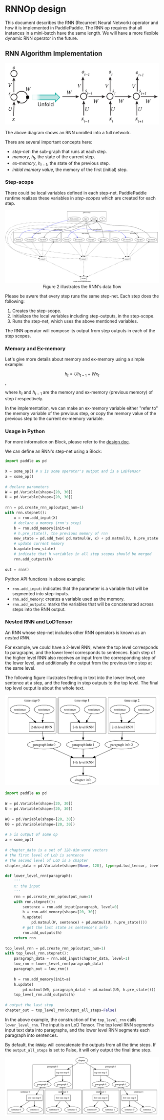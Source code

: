 # RNNOp design

This document describes the RNN (Recurrent Neural Network) operator and how it is implemented in PaddlePaddle. The RNN op requires that all instances in a mini-batch have the same length. We will have a more flexible dynamic RNN operator in the future.

## RNN Algorithm Implementation

<p align="center">
<img src="./rnn.jpg"/>
</p>

The above diagram shows an RNN unrolled into a full network.

There are several important concepts here:

- *step-net*: the sub-graph that runs at each step.
- *memory*, $h_t$, the state of the current step.
- *ex-memory*, $h_{t-1}$, the state of the previous step.
- *initial memory value*, the memory of the first (initial) step.

### Step-scope

There could be local variables defined in each step-net.  PaddlePaddle runtime realizes these variables in *step-scopes* which are created for each step.

<p align="center">
<img src="./rnn.png"/><br/>
Figure 2 illustrates the RNN's data flow
</p>

Please be aware that every step runs the same step-net.  Each step does the following:

1. Creates the step-scope.
2. Initializes the local variables including step-outputs, in the step-scope.
3. Runs the step-net, which uses the above mentioned variables.

The RNN operator will compose its output from step outputs in each of the step scopes.

### Memory and Ex-memory

Let's give more details about memory and ex-memory using a simple example:

$$
h_t = U h_{t-1} + W x_t
$$,

where $h_t$ and $h_{t-1}$ are the memory and ex-memory (previous memory) of step $t$ respectively.

In the implementation, we can make an ex-memory variable either "refer to" the memory variable of the previous step,
or copy the memory value of the previous step to the current ex-memory variable.

### Usage in Python

For more information on Block, please refer to the [design doc](https://github.com/PaddlePaddle/Paddle/blob/develop/doc/fluid/design/concepts/block.md).

We can define an RNN's step-net using a Block:

```python
import paddle as pd

X = some_op() # x is some operator's output and is a LoDTensor
a = some_op()

# declare parameters
W = pd.Variable(shape=[20, 30])
U = pd.Variable(shape=[20, 30])

rnn = pd.create_rnn_op(output_num=1)
with rnn.stepnet():
    x = rnn.add_input(X)
    # declare a memory (rnn's step)
    h = rnn.add_memory(init=a)
    # h.pre_state(), the previous memory of rnn
    new_state = pd.add_two( pd.matmul(W, x) + pd.matmul(U, h.pre_state()))
    # update current memory
    h.update(new_state)
    # indicate that h variables in all step scopes should be merged
    rnn.add_outputs(h)

out = rnn()
```

Python API functions in above example:

- `rnn.add_input`: indicates that the parameter is a variable that will be segmented into step-inputs.
- `rnn.add_memory`: creates a variable used as the memory.
- `rnn.add_outputs`: marks the variables that will be concatenated across steps into the RNN output.

### Nested RNN and LoDTensor

An RNN whose step-net includes other RNN operators is known as an *nested RNN*.

For example, we could have a 2-level RNN, where the top level corresponds to paragraphs, and the lower level corresponds to sentences. Each step of the higher level RNN also receives an input from the corresponding step of the lower level, and additionally the output from the previous time step at the same level.

The following figure illustrates feeding in text into the lower level, one sentence at a step, and the feeding in step outputs to the top level. The final top level output is about the whole text.

<p align="center">
<img src="./2_level_rnn.png"/>
</p>

```python
import paddle as pd

W = pd.Variable(shape=[20, 30])
U = pd.Variable(shape=[20, 30])

W0 = pd.Variable(shape=[20, 30])
U0 = pd.Variable(shape=[20, 30])

# a is output of some op
a = some_op()

# chapter_data is a set of 128-dim word vectors
# the first level of LoD is sentence
# the second level of LoD is a chapter
chapter_data = pd.Variable(shape=[None, 128], type=pd.lod_tensor, level=2)

def lower_level_rnn(paragraph):
    '''
    x: the input
    '''
    rnn = pd.create_rnn_op(output_num=1)
    with rnn.stepnet():
        sentence = rnn.add_input(paragraph, level=0)
        h = rnn.add_memory(shape=[20, 30])
        h.update(
            pd.matmul(W, sentence) + pd.matmul(U, h.pre_state()))
        # get the last state as sentence's info
        rnn.add_outputs(h)
    return rnn

top_level_rnn = pd.create_rnn_op(output_num=1)
with top_level_rnn.stepnet():
    paragraph_data = rnn.add_input(chapter_data, level=1)
    low_rnn = lower_level_rnn(paragraph_data)
    paragraph_out = low_rnn()

    h = rnn.add_memory(init=a)
    h.update(
        pd.matmul(W0, paragraph_data) + pd.matmul(U0, h.pre_state()))
    top_level_rnn.add_outputs(h)

# output the last step
chapter_out = top_level_rnn(output_all_steps=False)
```

In the above example, the construction of the `top_level_rnn` calls  `lower_level_rnn`.  The input is an LoD Tensor. The top level RNN segments input text data into paragraphs, and the lower level RNN segments each paragraph into sentences.

By default, the `RNNOp` will concatenate the outputs from all the time steps.
If the `output_all_steps` is set to False, it will only output the final time step.


<p align="center">
<img src="./rnn_2level_data.png"/>
</p>
